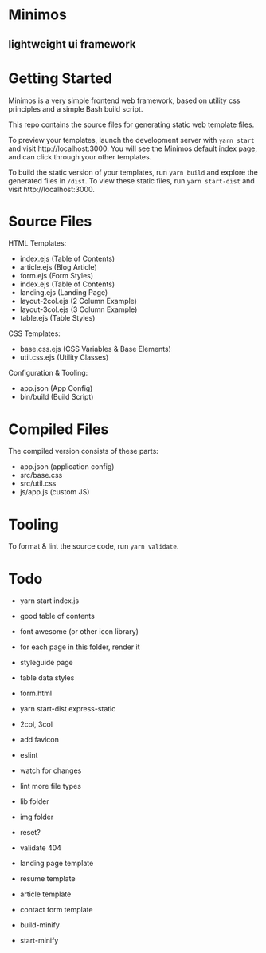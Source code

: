 # Minimos

## lightweight ui framework

# Getting Started

Minimos is a very simple frontend web framework, based on utility css principles and a simple Bash build script.

This repo contains the source files for generating static web template files.

To preview your templates, launch the development server with `yarn start` and visit http://localhost:3000. You will see the Minimos default index page, and can click through your other templates.

To build the static version of your templates, run `yarn build` and explore the generated files in `/dist`. To view these static files, run `yarn start-dist` and visit http://localhost:3000.

# Source Files

HTML Templates:

- index.ejs (Table of Contents)
- article.ejs (Blog Article)
- form.ejs (Form Styles)
- index.ejs (Table of Contents)
- landing.ejs (Landing Page)
- layout-2col.ejs (2 Column Example)
- layout-3col.ejs (3 Column Example)
- table.ejs (Table Styles)

CSS Templates:

- base.css.ejs (CSS Variables & Base Elements)
- util.css.ejs (Utility Classes)

Configuration & Tooling:

- app.json (App Config)
- bin/build (Build Script)

# Compiled Files

The compiled version consists of these parts:

- app.json (application config)
- src/base.css
- src/util.css
- js/app.js (custom JS)

# Tooling

To format & lint the source code, run `yarn validate`.

# Todo

- yarn start index.js

- good table of contents

- font awesome (or other icon library)

- for each page in this folder, render it

- styleguide page

- table data styles

- form.html

- yarn start-dist express-static
- 2col, 3col

- add favicon
- eslint
- watch for changes
- lint more file types
- lib folder
- img folder
- reset?
- validate 404
- landing page template
- resume template
- article template
- contact form template
- build-minify
- start-minify
